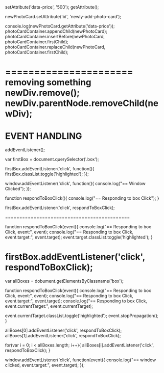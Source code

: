 setAttribute('data-price', '500');
getAttribute();

newPhotoCard.setAttribute('id', 'newly-add-photo-card');

console.log(newPhotoCard.getAttribute('data-price'));
photoCardContainer.appendChild(newPhotoCard);
photoCardContainer.insertBefore(newPhotoCard, photoCardContainer.firstChild);
photoCardContainer.replaceChild(newPhotoCard, photoCardContainer.firstChild);

======================
removing something
newDiv.remove();
newDiv.parentNode.removeChild(newDiv);
==========================
EVENT HANDLING
==========================
addEventListener();

var firstBox = document.querySelector('.box');
<!-- targets the first element it finds with the tag -->
firstBox.addEventListener('click', function(){
  firstBox.classList.toggle('highlighted');
  });

window.addEventListener('click', function(){
  console.log("== Window Clicked");
  });

function respondToBoxClick(){
  console.log("== Responding to box Click");
}

firstBox.addEventListener('click', respondToBoxClick);
<!-- using a named function dont ever call the function, pass the function in by name -->

============================================


function respondToBoxClick(event){
  console.log("== Responding to box Click, event:", event);
  console.log("== Responding to box Click, event.target:", event.target);
  event.target.classList.toggle('highlighted');
}

firstBox.addEventListener('click', respondToBoxClick);
================================================================
var allBoxes = dobument.getElementsByClassname('box');

function respondToBoxClick(event){
  console.log("== Responding to box Click, event:", event);
  console.log("== Responding to box Click, event.target:", event.target);
  console.log("== Responding to box Click, event.currentTarget:", event.currentTarget);
  <!-- current target refers to the element that has the event listener
  the target refers to the lowest element that was clicked/the event that generated the event -->
  event.currentTarget.classList.toggle('highlighted');
  event.stopPropagation();
}

allBoxes[0].addEventListener('click', respondToBoxClick);
allBoxes[1].addEventListener('click', respondToBoxClick);

for(var i = 0; i < allBoxes.length; i++){
  allBoxes[i].addEventListener('click', respondToBoxClick);
}

window.addEventListener('click', function(event){
  console.log("== window clicked, event.target:", event.target);
  });
